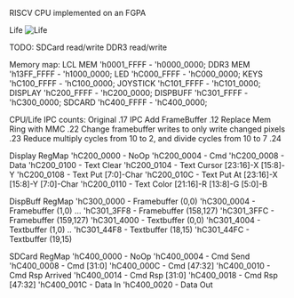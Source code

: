 RISCV CPU implemented on an FGPA

Life
![Life](life.gif)

TODO:
SDCard read/write
DDR3 read/write

Memory map:
LCL MEM     'h0001_FFFF - 'h0000_0000;
DDR3 MEM    'h13FF_FFFF - 'h1000_0000;
LED         'hC000_FFFF - 'hC000_0000;
KEYS        'hC100_FFFF - 'hC100_0000;
JOYSTICK    'hC101_FFFF - 'hC101_0000;
DISPLAY     'hC200_FFFF - 'hC200_0000;
DISPBUFF    'hC301_FFFF - 'hC300_0000;
SDCARD      'hC400_FFFF - 'hC400_0000;

CPU/Life IPC counts:
Original .17 IPC
Add FrameBuffer .12
Replace Mem Ring with MMC .22
Change framebuffer writes to only write changed pixels .23
Reduce multiply cycles from 10 to 2, and divide cycles from 10 to 7 .24

Display RegMap
'hC200_0000 - NoOp
'hC200_0004 - Cmd
'hC200_0008 - Data
'hC200_0100 - Text Clear
'hC200_0104 - Text Cursor [23:16]-X [15:8]-Y
'hC200_0108 - Text Put                       [7:0]-Char
'hC200_010C - Text Put At [23:16]-X [15:8]-Y [7:0]-Char
'hC200_0110 - Text Color  [21:16]-R [13:8]-G [5:0]-B 

DispBuff RegMap
'hC300_0000 - Framebuffer (0,0)
'hC300_0004 - Framebuffer (1,0)
...
'hC301_3FF8 - Framebuffer (158,127)
'hC301_3FFC - Framebuffer (159,127)
'hC301_4000 - Textbuffer  (0,0)
'hC301_4004 - Textbuffer  (1,0)
..
'hC301_44F8 - Textbuffer  (18,15)
'hC301_44FC - Textbuffer  (19,15)

SDCard RegMap
'hC400_0000 - NoOp
'hC400_0004 - Cmd Send
'hC400_0008 - Cmd [31:0]
'hC400_000C - Cmd [47:32]
'hC400_0010 - Cmd Rsp Arrived
'hC400_0014 - Cmd Rsp [31:0]
'hC400_0018 - Cmd Rsp [47:32]
'hC400_001C - Data In
'hC400_0020 - Data Out


